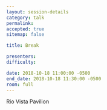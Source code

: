 ```yaml
---
layout: session-details
category: talk
permalink:
accepted: true
sitemap: false

title: Break

presenters:
difficulty:

date: 2018-10-18 11:00:00 -0500
end_date: 2018-10-18 11:30:00 -0500
room: full
---
```

Rio Vista Pavilion
